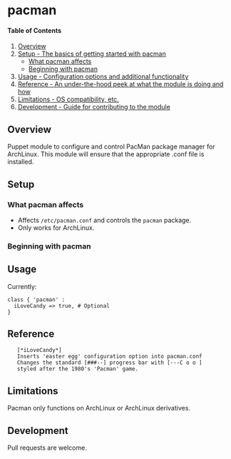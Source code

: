 # pacman

#### Table of Contents

1. [Overview](#overview)
2. [Setup - The basics of getting started with pacman](#setup)
    * [What pacman affects](#what-pacman-affects)
    * [Beginning with pacman](#beginning-with-pacman)
3. [Usage - Configuration options and additional functionality](#usage)
4. [Reference - An under-the-hood peek at what the module is doing and how](#reference)
5. [Limitations - OS compatibility, etc.](#limitations)
6. [Development - Guide for contributing to the module](#development)

## Overview

Puppet module to configure and control PacMan package manager for ArchLinux.
This module will ensure that the appropriate .conf file is installed.

## Setup

### What pacman affects

* Affects `/etc/pacman.conf` and controls the `pacman` package.
* Only works for ArchLinux.

### Beginning with pacman

## Usage

Currently:
```puppet
class { 'pacman' :
  iLoveCandy => true, # Optional
}
```

## Reference
```
   [*iLoveCandy*]
   Inserts 'easter egg' configuration option into pacman.conf
   Changes the standard [###--] progress bar with [---C o o ]
   styled after the 1980's 'Pacman' game.
```
## Limitations

Pacman only functions on ArchLinux or ArchLinux derivatives.

## Development

Pull requests are welcome.
